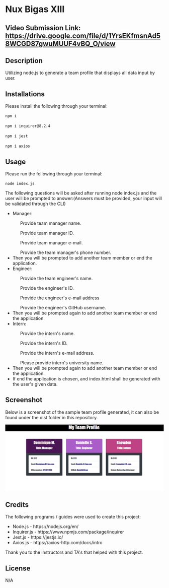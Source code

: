 # Nux Bigas XIII

## Video Submission Link: https://drive.google.com/file/d/1YrsEKfmsnAd58WCGD87gwuMUUF4vBQ_O/view

## Description

Utilizing node.js to generate a team profile that displays all data input by user.

## Installations

Please install the following through your terminal:

```
npm i

npm i inquirer@8.2.4

npm i jest

npm i axios
```

## Usage

Please run the following through your terminal: 

```
node index.js
```

The following questions will be asked after running node index.js and the user will be prompted to answer:(Answers must be provided, your input will be validated through the CLI)

<ul>
<li>Manager:</li>
<ol>Provide team manager name.</ol>
<ol>Provide team manager ID.</ol>
<ol>Provide team manager e-mail.</ol>
<ol>Provide the team manager's phone number.</ol>
</li>
<li>Then you will be prompted to add another team member or end the application.</li>
<li>Engineer:</li>
<ol>Provide the team engineer's name.</ol>
<ol>Provide the engineer's ID.</ol>
<ol>Provide the engineer's e-mail address</ol>
<ol>Provide the engineer's GitHub username.</ol>
</li>
<li>Then you will be prompted again to add another team member or end the application.</li>
<li>Intern:</li>
<ol>Provide the intern's name.</ol>
<ol>Provide the intern's ID.</ol>
<ol>Provide the intern's e-mail address.</ol>
<ol>Please provide intern's university name.</ol>
</li>
<li>Then you will be prompted again to add another team member or end the application.</li>
<li>If end the application is chosen, and index.html shall be generated with the user's given data. </li>
</ul>


## Screenshot

Below is a screenshot of the sample team profile generated, it can also be found under the dist folder in this repository.

![Team Profile](./assets/images/teamprofile.png)

## Credits

The following programs / guides were used to create this project:

<ul>
<li>Node.js - https://nodejs.org/en/</li>
<li>Inquirer.js - https://www.npmjs.com/package/inquirer</li>
<li>Jest.js - https://jestjs.io/</li>
<li>Axios.js - https://axios-http.com/docs/intro</li>
</ul>

Thank you to the instructors and TA's that helped with this project.

## License

N/A


